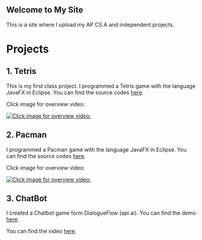 ## Welcome to My Site

This is a site where I upload my AP CS A and independent projects.

# Projects

## 1. Tetris

This is my first class project. I programmed a Tetris game with the language JavaFX in Eclipse. You can find the source codes [here](https://github.com/teopotter88/Tetris). 

Click image for overview video:

[![Click image for overview video:](https://img00.deviantart.net/ce88/i/2015/038/f/7/tetris_logo_by_jmk_prime-d8h1sf0.png)](https://youtu.be/qAdGMfoSh1s)

## 2. Pacman

I programmed a Pacman game with the language JavaFX in Eclipse. You can find the source codes [here](https://github.com/teopotter88/Pacman). 

Click image for overview video:

[![Click image for overview video:](https://upload.wikimedia.org/wikipedia/commons/thumb/0/06/Pac_Man.svg/1200px-Pac_Man.svg.png)](https://youtu.be/LNTrzrfJYCk)

## 3. ChatBot

I created a Chatbot game form DialogueFlow (api.ai). You can find the demo [here](https://bot.dialogflow.com/06f182e2-65b1-49ef-8760-12d10d07bd52). 

You can find the video [here](https://youtu.be/Va5BLrxM-LM).
